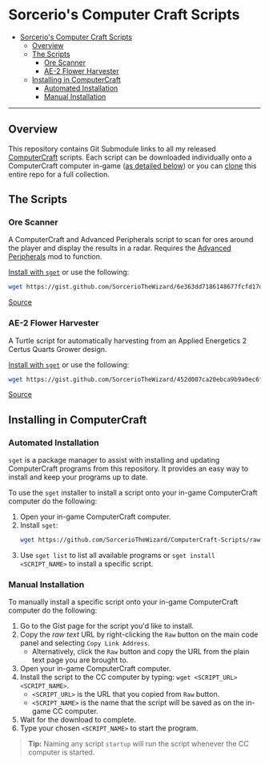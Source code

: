 # Sorcerio's Computer Craft Scripts

- [Sorcerio's Computer Craft Scripts](#sorcerios-computer-craft-scripts)
  - [Overview](#overview)
  - [The Scripts](#the-scripts)
    - [Ore Scanner](#ore-scanner)
    - [AE-2 Flower Harvester](#ae-2-flower-harvester)
  - [Installing in ComputerCraft](#installing-in-computercraft)
    - [Automated Installation](#automated-installation)
    - [Manual Installation](#manual-installation)

---

## Overview

This repository contains Git Submodule links to all my released [ComputerCraft](https://tweaked.cc) scripts.
Each script can be downloaded individually onto a ComputerCraft computer in-game ([as detailed below](#installing)) or you can [clone](https://git-scm.com/docs/git-clone) this entire repo for a full collection.

## The Scripts

### Ore Scanner

A ComputerCraft and Advanced Peripherals script to scan for ores around the player and display the results in a radar.
Requires the [Advanced Peripherals](https://www.curseforge.com/minecraft/mc-mods/advanced-peripherals) mod to function.

[Install with `sget`](#automated-installation) or use the following:

```bash
wget https://gist.github.com/SorcerioTheWizard/6e363dd7186148677fcfd17d169e631b/raw scanner
```

[Source](https://gist.github.com/SorcerioTheWizard/6e363dd7186148677fcfd17d169e631b)

### AE-2 Flower Harvester

A Turtle script for automatically harvesting from an Applied Energetics 2 Certus Quarts Grower design.

[Install with `sget`](#automated-installation) or use the following:

```bash
wget https://gist.github.com/SorcerioTheWizard/452d007ca20ebca9b9a0ec6f84b0a036/raw harvest
```

[Source](https://gist.github.com/SorcerioTheWizard/452d007ca20ebca9b9a0ec6f84b0a036)

## Installing in ComputerCraft

### Automated Installation

`sget` is a package manager to assist with installing and updating ComputerCraft programs from this repository.
It provides an easy way to install and keep your programs up to date.

To use the `sget` installer to install a script onto your in-game ComputerCraft computer do the following:

1. Open your in-game ComputerCraft computer.
2. Install `sget`:
    ```bash
    wget https://github.com/SorcerioTheWizard/ComputerCraft-Scripts/raw/master/SGet.lua sget
    ```
3. Use `sget list` to list all available programs or `sget install <SCRIPT_NAME>` to install a specific script.

### Manual Installation

To manually install a specific script onto your in-game ComputerCraft computer do the following:

1. Go to the Gist page for the script you'd like to install.
1. Copy the _raw text_ URL by right-clicking the `Raw` button on the main code panel and selecting `Copy Link Address`.
    * Alternatively, click the `Raw` button and copy the URL from the plain text page you are brought to.
1. Open your in-game ComputerCraft computer.
1. Install the script to the CC computer by typing: `wget <SCRIPT_URL> <SCRIPT_NAME>`.
    * `<SCRIPT_URL>` is the URL that you copied from `Raw` button.
    * `<SCRIPT_NAME>` is the name that the script will be saved as on the in-game CC computer.
1. Wait for the download to complete.
1. Type your chosen `<SCRIPT_NAME>` to start the program.

> **Tip:** Naming any script `startup` will run the script whenever the CC computer is started.
